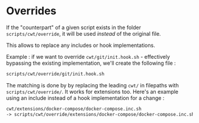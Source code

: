 # Overrides

If the "counterpart" of a given script exists in the folder `scripts/cwt/override`, it will be used *instead* of the original file.

This allows to replace any includes or hook implementations.

Example : if we want to override `cwt/git/init.hook.sh` - effectively bypassing the existing implementation, we'll create the following file :

```txt
scripts/cwt/override/git/init.hook.sh
```

The matching is done by by replacing the leading `cwt/` in filepaths with `scripts/cwt/override/`. It works for extensions too. Here's an example using an include instead of a hook implementation for a change :

```txt
cwt/extensions/docker-compose/docker-compose.inc.sh
-> scripts/cwt/override/extensions/docker-compose/docker-compose.inc.sh
```
